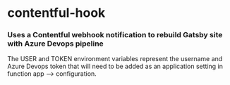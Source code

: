 # contentful-hook

### Uses a Contentful webhook notification to rebuild Gatsby site with Azure Devops pipeline

The USER and TOKEN environment variables represent the username and Azure Devops token that will need to be added as an application setting in function app --> configuration.
